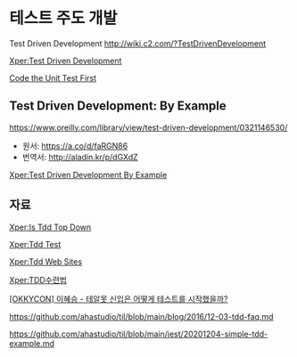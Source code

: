 # 테스트 주도 개발

Test Driven Development
<http://wiki.c2.com/?TestDrivenDevelopment>

[Xper:Test Driven Development](https://web.archive.org/web/20070628064054/http://xper.org/wiki/xp/TestDrivenDevelopment)

[Code the Unit Test First](http://www.extremeprogramming.org/rules/testfirst.html)

## Test Driven Development: By Example

<https://www.oreilly.com/library/view/test-driven-development/0321146530/>

- 원서: <https://a.co/d/faRGN86>
- 번역서: <http://aladin.kr/p/dGXdZ>

[Xper:Test Driven Development By Example](https://web.archive.org/web/20061012041417/http://xper.org/wiki/xp/TestDrivenDevelopmentByExample)

## 자료

[Xper:Is Tdd Top Down](https://web.archive.org/web/20061012054232/http://xper.org/wiki/xp/IsTddTopDown)

[Xper:Tdd Test](https://web.archive.org/web/20061012050549/http://xper.org/wiki/xp/TddTest)

[Xper:Tdd Web Sites](https://web.archive.org/web/20061012050559/http://xper.org/wiki/xp/TddWebSites)

[Xper:TDD수련법](https://web.archive.org/web/20061012050617/http://xper.org/wiki/xp/TDD_bc_f6_b7_c3_b9_fd)

[[OKKYCON] 이혜승 - 테알못 신입은 어떻게 테스트를 시작했을까?](https://www.slideshare.net/OKJSP/okkycon-120498066)

<https://github.com/ahastudio/til/blob/main/blog/2016/12-03-tdd-faq.md>

<https://github.com/ahastudio/til/blob/main/jest/20201204-simple-tdd-example.md>
